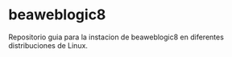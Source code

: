 # beaweblogic8
Repositorio guia para la instacion de beaweblogic8 en diferentes distribuciones de Linux.
